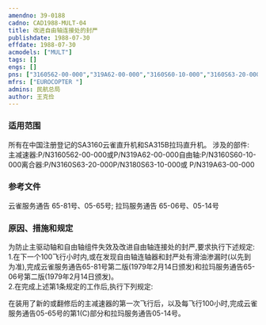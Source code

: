 ```yaml
---
amendno: 39-0188  
cadno: CAD1988-MULT-04  
title: 改进自由轴连接处的封严  
publishdate: 1988-07-30  
effdate: 1988-07-30  
acmodels: ["MULT"]  
tags: []  
engs: []  
pns: ["3160562-00-000","319A62-00-000","3160S60-10-000","3160S63-20-000","3180S63-10-000","319A63-00-000"]  
mfrs: ["EUROCOPTER "]  
admins: 民航总局  
author: 王克俭  
---
```

  
### 适用范围  
所有在中国注册登记的SA3160云雀直升机和SA315B拉玛直升机。
涉及的部件: 主减速器:P/N3160562-00-000或P/N319A62-00-000自由轴:P/N3160S60-10-000离合器:P/N3160S63-20-000P/N3180S63-10-000或 P/N319A63-00-000  
  
<!--more-->  
### 参考文件  
  云雀服务通告 65-81号、05-65号;
拉玛服务通告 65-06号、05-14号  
  
### 原因、措施和规定  

  为防止主驱动轴和自由轴组件失效及改进自由轴连接处的封严,要求执行下述规定:  
  1.在下一个100飞行小时内,或在发现自由轴连轴器和封严处有滑油渗漏时(以先到为准),完成云雀服务通告65-81号第二版(1979年2月14日颁发)和拉玛服务通告65-06号第二版(1979年2月14日颁发)。  
  2.在完成上述第1条规定的工作后,执行下列规定:  
  
  在装用了新的或翻修后的主减速器的第一次飞行后，以及每飞行100小时,完成云雀服务通告05-65号的第1(C)部分和拉玛服务通告05-14号。  
